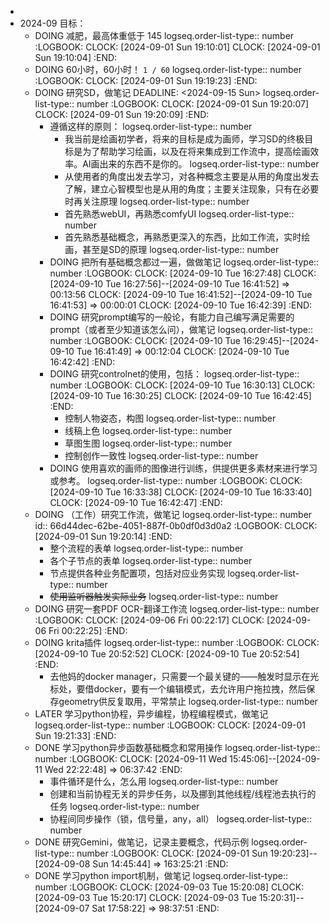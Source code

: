 -
- 2024-09 目标：
	- DOING 减肥，最高体重低于 145
	  logseq.order-list-type:: number
	  :LOGBOOK:
	  CLOCK: [2024-09-01 Sun 19:10:01]
	  CLOCK: [2024-09-01 Sun 19:10:04]
	  :END:
	- DOING 60小时，60小时！ `1 / 60`
	  logseq.order-list-type:: number
	  :LOGBOOK:
	  CLOCK: [2024-09-01 Sun 19:19:23]
	  :END:
	- DOING 研究SD，做笔记
	  DEADLINE: <2024-09-15 Sun>
	  logseq.order-list-type:: number
	  :LOGBOOK:
	  CLOCK: [2024-09-01 Sun 19:20:07]
	  CLOCK: [2024-09-01 Sun 19:20:09]
	  :END:
		- 遵循这样的原则：
		  logseq.order-list-type:: number
			- 我当前是绘画初学者，将来的目标是成为画师，学习SD的终极目标是为了帮助学习绘画，以及在将来集成到工作流中，提高绘画效率。AI画出来的东西不是你的。
			  logseq.order-list-type:: number
			- 从使用者的角度出发去学习，对各种概念主要是从用的角度出发去了解，建立心智模型也是从用的角度；主要关注现象，只有在必要时再关注原理
			  logseq.order-list-type:: number
			- 首先熟悉webUI，再熟悉comfyUI
			  logseq.order-list-type:: number
			- 首先熟悉基础概念，再熟悉更深入的东西，比如工作流，实时绘画，甚至是SD的原理
			  logseq.order-list-type:: number
		- DOING 把所有基础概念都过一遍，做做笔记
		  logseq.order-list-type:: number
		  :LOGBOOK:
		  CLOCK: [2024-09-10 Tue 16:27:48]
		  CLOCK: [2024-09-10 Tue 16:27:56]--[2024-09-10 Tue 16:41:52] =>  00:13:56
		  CLOCK: [2024-09-10 Tue 16:41:52]--[2024-09-10 Tue 16:41:53] =>  00:00:01
		  CLOCK: [2024-09-10 Tue 16:42:39]
		  :END:
		- DOING 研究prompt编写的一般论，有能力自己编写满足需要的prompt（或者至少知道该怎么问），做笔记
		  logseq.order-list-type:: number
		  :LOGBOOK:
		  CLOCK: [2024-09-10 Tue 16:29:45]--[2024-09-10 Tue 16:41:49] =>  00:12:04
		  CLOCK: [2024-09-10 Tue 16:42:42]
		  :END:
		- DOING 研究controlnet的使用，包括：
		  logseq.order-list-type:: number
		  :LOGBOOK:
		  CLOCK: [2024-09-10 Tue 16:30:13]
		  CLOCK: [2024-09-10 Tue 16:30:25]
		  CLOCK: [2024-09-10 Tue 16:42:45]
		  :END:
			- 控制人物姿态，构图
			  logseq.order-list-type:: number
			- 线稿上色
			  logseq.order-list-type:: number
			- 草图生图
			  logseq.order-list-type:: number
			- 控制创作一致性
			  logseq.order-list-type:: number
		- DOING 使用喜欢的画师的图像进行训练，供提供更多素材来进行学习或参考。
		  logseq.order-list-type:: number
		  :LOGBOOK:
		  CLOCK: [2024-09-10 Tue 16:33:38]
		  CLOCK: [2024-09-10 Tue 16:33:40]
		  CLOCK: [2024-09-10 Tue 16:42:47]
		  :END:
	- DOING （工作）研究工作流，做笔记
	  logseq.order-list-type:: number
	  id:: 66d44dec-62be-4051-887f-0b0df0d3d0a2
	  :LOGBOOK:
	  CLOCK: [2024-09-01 Sun 19:20:14]
	  :END:
		- 整个流程的表单
		  logseq.order-list-type:: number
		- 各个子节点的表单
		  logseq.order-list-type:: number
		- 节点提供各种业务配置项，包括对应业务实现
		  logseq.order-list-type:: number
		- ~~使用监听器触发实际业务~~
		  logseq.order-list-type:: number
	- DOING 研究一套PDF OCR-翻译工作流
	  logseq.order-list-type:: number
	  :LOGBOOK:
	  CLOCK: [2024-09-06 Fri 00:22:17]
	  CLOCK: [2024-09-06 Fri 00:22:25]
	  :END:
	- DOING krita插件
	  logseq.order-list-type:: number
	  :LOGBOOK:
	  CLOCK: [2024-09-10 Tue 20:52:52]
	  CLOCK: [2024-09-10 Tue 20:52:54]
	  :END:
		- 去他妈的docker manager，只需要一个最关键的——触发时显示在光标处，要借docker，要有一个编辑模式，去允许用户拖拉拽，然后保存geometry供反复取用，平常禁止
		  logseq.order-list-type:: number
	- LATER 学习python协程，异步编程，协程编程模式，做笔记
	  logseq.order-list-type:: number
	  :LOGBOOK:
	  CLOCK: [2024-09-01 Sun 19:21:33]
	  :END:
	- DONE 学习python异步函数基础概念和常用操作
	  logseq.order-list-type:: number
	  :LOGBOOK:
	  CLOCK: [2024-09-11 Wed 15:45:06]--[2024-09-11 Wed 22:22:48] =>  06:37:42
	  :END:
		- 事件循环是什么，怎么用
		  logseq.order-list-type:: number
		- 创建和当前协程无关的异步任务，以及挪到其他线程/线程池去执行的任务
		  logseq.order-list-type:: number
		- 协程间同步操作（锁，信号量，any，all）
		  logseq.order-list-type:: number
	- DONE 研究Gemini，做笔记，记录主要概念，代码示例
	  logseq.order-list-type:: number
	  :LOGBOOK:
	  CLOCK: [2024-09-01 Sun 19:20:23]--[2024-09-08 Sun 14:45:44] =>  163:25:21
	  :END:
	- DONE 学习python import机制，做笔记
	  logseq.order-list-type:: number
	  :LOGBOOK:
	  CLOCK: [2024-09-03 Tue 15:20:08]
	  CLOCK: [2024-09-03 Tue 15:20:17]
	  CLOCK: [2024-09-03 Tue 15:20:31]--[2024-09-07 Sat 17:58:22] =>  98:37:51
	  :END:
